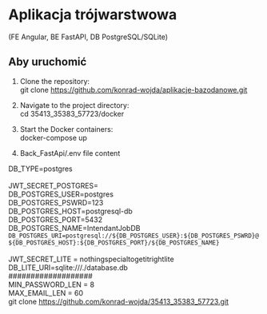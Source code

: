 # Aplikacja trójwarstwowa

(FE Angular, BE FastAPI, DB PostgreSQL/SQLite)

## Aby uruchomić

1. Clone the repository: </br>
   git clone https://github.com/konrad-wojda/aplikacje-bazodanowe.git

2. Navigate to the project directory: </br>
   cd 35413_35383_57723/docker

3. Start the Docker containers: </br>
   docker-compose up

4. Back_FastApi/.env file content</br>

DB_TYPE=postgres </br>
</br>
JWT_SECRET_POSTGRES= </br>
DB_POSTGRES_USER=postgres </br>
DB_POSTGRES_PSWRD=123 </br>
DB_POSTGRES_HOST=postgresql-db </br>
DB_POSTGRES_PORT=5432 </br>
DB_POSTGRES_NAME=IntendantJobDB </br>
`DB_POSTGRES_URI=postgresql://${DB_POSTGRES_USER}:${DB_POSTGRES_PSWRD}@${DB_POSTGRES_HOST}:${DB_POSTGRES_PORT}/${DB_POSTGRES_NAME}`</br>
</br>
JWT_SECRET_LITE = nothingspecialtogetitrightlite </br>
DB_LITE_URI=sqlite:///./database.db </br>
################### </br>
MIN_PASSWORD_LEN = 8 </br>
MAX_EMAIL_LEN = 60 </br>
git clone https://github.com/konrad-wojda/35413_35383_57723.git

